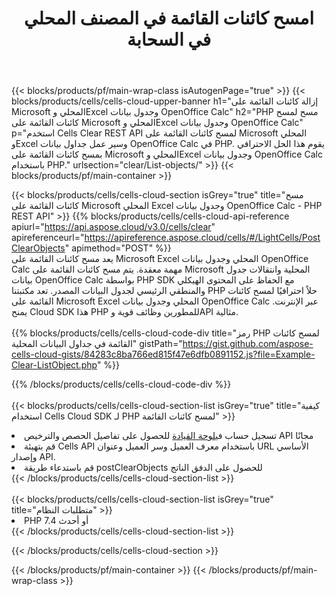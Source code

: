 ﻿---
title:  امسح كائنات القائمة في المصنف المحلي في السحابة
description: واجهات برمجة التطبيقات السحابية ومجموعات SDK لمسح كائنات القائمة على Microsoft Excel وOpenOffice Calc. قم بمسح كائنات القائمة في جداول البيانات المحلية بواسطة Cells Cloud API. يدعم SDK أنواع لغات التطوير. وهي تشمل Android وC# وGo وJava وNodeJS وPerl وPHP وPython وRuby وswift.
---
{{< blocks/products/pf/main-wrap-class isAutogenPage="true" >}}
{{< blocks/products/cells/cells-cloud-upper-banner h1="إزالة كائنات القائمة على Microsoft المحلي وExcel وجدول بيانات OpenOffice Calc" h2="PHP مسح لمسح كائنات القائمة على Microsoft المحلي وExcel وجدول بيانات OpenOffice Calc" p="استخدم Cells Clear REST API لمسح كائنات القائمة على Microsoft المحلي وExcel وسير عمل جداول بيانات OpenOffice Calc في PHP. يقوم هذا الحل الاحترافي بمسح كائنات القائمة على Microsoft المحلي وExcel وجدول بيانات OpenOffice Calc باستخدام PHP." urlsection="clear/List-objects/" >}}
{{< blocks/products/pf/main-container >}}

{{< blocks/products/cells/cells-cloud-section isGrey="true" title="مسح كائنات القائمة على Microsoft المحلي Excel وجدول بيانات OpenOffice Calc - PHP REST API" >}}
{{% blocks/products/cells/cells-cloud-api-reference apiurl="https://api.aspose.cloud/v3.0/cells/clear" apireferenceurl="https://apireference.aspose.cloud/cells/#/LightCells/PostClearObjects" apimethod="POST" %}}
<br/>
يعد مسح كائنات القائمة على Microsoft Excel المحلي وجدول بيانات OpenOffice Calc مهمة معقدة. يتم مسح كائنات القائمة على Microsoft المحلية وانتقالات جدول بيانات OpenOffice Calc بواسطة PHP SDK مع الحفاظ على المحتوى الهيكلي والمنطقي الرئيسي لجدول البيانات المصدر. تعد مكتبتنا PHP حلاً احترافيًا لمسح كائنات القائمة على Microsoft Excel المحلي وجدول بيانات OpenOffice Calc عبر الإنترنت. يمنح Cloud SDK هذا PHP للمطورين وظائف قوية وAPI مثالية.
<br/>
<br/>
{{% blocks/products/cells/cells-cloud-code-div title="رمز PHP لمسح كائنات القائمة في جداول البيانات المحلية" gistPath="https://gist.github.com/aspose-cells-cloud-gists/84283c8ba766ed815f47e6dfb0891152.js?file=Example-Clear-ListObject.php" %}}
  
{{% /blocks/products/cells/cells-cloud-code-div %}}
<br/>
<br/>
{{< blocks/products/cells/cells-cloud-section-list isGrey="true" title="كيفية استخدام Cells Cloud SDK لـ PHP لمسح كائنات القائمة" >}}
<li> تسجيل حساب في<a href="https://dashboard.aspose.cloud/">لوحة القيادة</a> للحصول على تفاصيل الحصص والترخيص API مجانًا</li>
<li>قم بتهيئة Cells API باستخدام معرف العميل وسر العميل وعنوان URL الأساسي وإصدار API.</li>
<li>قم باستدعاء طريقة postClearObjects للحصول على الدفق الناتج</li>
{{< /blocks/products/cells/cells-cloud-section-list >}}
<br/>
<br/>
{{< blocks/products/cells/cells-cloud-section-list isGrey="true" title="متطلبات النظام" >}}
<li>PHP 7.4 أو أحدث</li>
{{< /blocks/products/cells/cells-cloud-section-list >}}

{{< /blocks/products/cells/cells-cloud-section >}}

{{< /blocks/products/pf/main-container >}}
{{< /blocks/products/pf/main-wrap-class >}}
